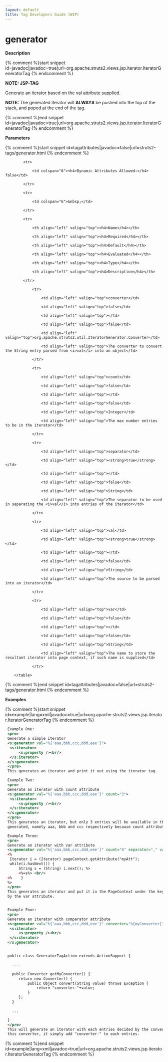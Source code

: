 ```yaml
---
layout: default
title: Tag Developers Guide (WIP)
---
```


# generator

__Description__



{% comment %}start snippet id=javadoc|javadoc=true|url=org.apache.struts2.views.jsp.iterator.IteratorGeneratorTag {% endcomment %}
<p> <b>NOTE: JSP-TAG</b>

 <p>Generate an iterator based on the val attribute supplied.</P>

 <b>NOTE:</b> The generated iterator will <b>ALWAYS</b> be pushed into the top of the stack, and poped
 at the end of the tag.
</p>
{% comment %}end snippet id=javadoc|javadoc=true|url=org.apache.struts2.views.jsp.iterator.IteratorGeneratorTag {% endcomment %}

__Parameters__



{% comment %}start snippet id=tagattributes|javadoc=false|url=struts2-tags/generator.html {% endcomment %}
<p>		<table width="100%">

			<tr>

				<td colspan="6"><h4>Dynamic Attributes Allowed:</h4> false</td>

			</tr>

			<tr>

				<td colspan="6">&nbsp;</td>

			</tr>

			<tr>

				<th align="left" valign="top"><h4>Name</h4></th>

				<th align="left" valign="top"><h4>Required</h4></th>

				<th align="left" valign="top"><h4>Default</h4></th>

				<th align="left" valign="top"><h4>Evaluated</h4></th>

				<th align="left" valign="top"><h4>Type</h4></th>

				<th align="left" valign="top"><h4>Description</h4></th>

			</tr>

				<tr>

					<td align="left" valign="top">converter</td>

					<td align="left" valign="top">false</td>

					<td align="left" valign="top"></td>

					<td align="left" valign="top">false</td>

					<td align="left" valign="top">org.apache.struts2.util.IteratorGenerator.Converter</td>

					<td align="left" valign="top">The converter to convert the String entry parsed from <i>val</i> into an object</td>

				</tr>

				<tr>

					<td align="left" valign="top">count</td>

					<td align="left" valign="top">false</td>

					<td align="left" valign="top"></td>

					<td align="left" valign="top">false</td>

					<td align="left" valign="top">Integer</td>

					<td align="left" valign="top">The max number entries to be in the iterator</td>

				</tr>

				<tr>

					<td align="left" valign="top">separator</td>

					<td align="left" valign="top"><strong>true</strong></td>

					<td align="left" valign="top"></td>

					<td align="left" valign="top">false</td>

					<td align="left" valign="top">String</td>

					<td align="left" valign="top">The separator to be used in separating the <i>val</i> into entries of the iterator</td>

				</tr>

				<tr>

					<td align="left" valign="top">val</td>

					<td align="left" valign="top"><strong>true</strong></td>

					<td align="left" valign="top"></td>

					<td align="left" valign="top">false</td>

					<td align="left" valign="top">String</td>

					<td align="left" valign="top">The source to be parsed into an iterator</td>

				</tr>

				<tr>

					<td align="left" valign="top">var</td>

					<td align="left" valign="top">false</td>

					<td align="left" valign="top"></td>

					<td align="left" valign="top">false</td>

					<td align="left" valign="top">String</td>

					<td align="left" valign="top">The name to store the resultant iterator into page context, if such name is supplied</td>

				</tr>

		</table>

</p>
{% comment %}end snippet id=tagattributes|javadoc=false|url=struts2-tags/generator.html {% endcomment %}

__Examples__



{% comment %}start snippet id=example|lang=xml|javadoc=true|url=org.apache.struts2.views.jsp.iterator.IteratorGeneratorTag {% endcomment %}

```xml
 Example One:
 <pre>
 Generate a simple iterator
 <s:generator val="%{'aaa,bbb,ccc,ddd,eee'}">
  <s:iterator>
      <s:property /><br/>
  </s:iterator>
 </s:generator>
 </pre>
 This generates an iterator and print it out using the iterator tag.

 Example Two:
 <pre>
 Generate an iterator with count attribute
 <s:generator val="%{'aaa,bbb,ccc,ddd,eee'}" count="3">
  <s:iterator>
      <s:property /><br/>
  </s:iterator>
 </s:generator>
 </pre>
 This generates an iterator, but only 3 entries will be available in the iterator
 generated, namely aaa, bbb and ccc respectively because count attribute is set to 3

 Example Three:
 <pre>
 Generate an iterator with var attribute
 <s:generator val="%{'aaa,bbb,ccc,ddd,eee'}" count="4" separator="," var="myAtt" />
 <%
  Iterator i = (Iterator) pageContext.getAttribute("myAtt");
  while(i.hasNext()) {
      String s = (String) i.next(); %>
      <%=s%> <br/>
 <%    }
 %>
 </pre>
 This generates an iterator and put it in the PageContext under the key as specified
 by the var attribute.


 Example Four:
 <pre>
 Generate an iterator with comparator attribute
 <s:generator val="%{'aaa,bbb,ccc,ddd,eee'}" converter="%{myConverter}">
  <s:iterator>
      <s:property /><br/>
  </s:iterator>
 </s:generator>


 public class GeneratorTagAction extends ActionSupport {

   ....

   public Converter getMyConverter() {
      return new Converter() {
          public Object convert(String value) throws Exception {
              return "converter-"+value;
          }
      };
   }

   ...

 }
 </pre>
 This will generate an iterator with each entries decided by the converter supplied. With
 this converter, it simply add "converter-" to each entries.

```

{% comment %}end snippet id=example|lang=xml|javadoc=true|url=org.apache.struts2.views.jsp.iterator.IteratorGeneratorTag {% endcomment %}

